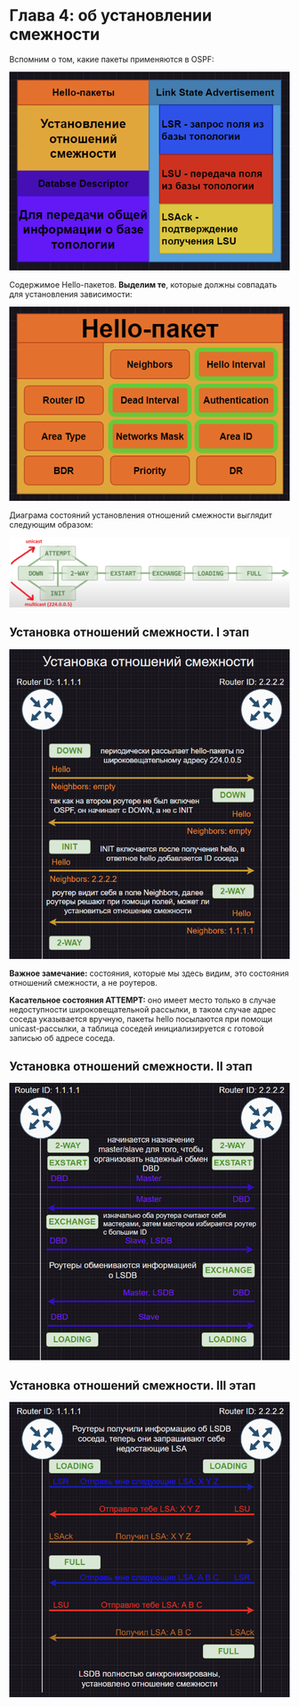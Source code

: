 # Глава 4: об установлении смежности

Вспомним о том, какие пакеты применяются в OSPF:

![OSPF packets](pics/OSPF_packets.PNG)

Содержимое Hello-пакетов. **Выделим те**, которые должны совпадать для установления зависимости:

![Hello package](pics/hello_package.PNG)

Диаграма состояний установления отношений смежности выглядит следующим образом:

![Adjacency diagram](pics/adjacency_diagram.png)

## Установка отношений смежности. I этап

![Adjacency proccess](pics/adjacency_proccess.png)

**Важное замечание:** состояния, которые мы здесь видим, это состояния отношений смежности, а не роутеров.

**Касательное состояния ATTEMPT:** оно имеет место только в случае недоступности широковещательной рассылки, в таком случае адрес соседа указывается вручную, пакеты hello посылаются при помощи unicast-рассылки, а таблица соседей инициализируется с готовой записью об адресе соседа.

## Установка отношений смежности. II этап

![DBD exchange](pics/dbd_exchange.png)

## Установка отношений смежности. III этап

![LSA exchange](pics/lsa_exchange.png)